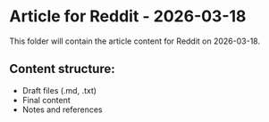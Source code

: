 # Article for Reddit - 2026-03-18

This folder will contain the article content for Reddit on 2026-03-18.

## Content structure:
- Draft files (.md, .txt)
- Final content
- Notes and references
